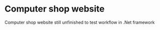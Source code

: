 <h1> Computer shop website</h1> 
<p>Computer shop website still unfinished to test workflow in .Net framework</p> 
